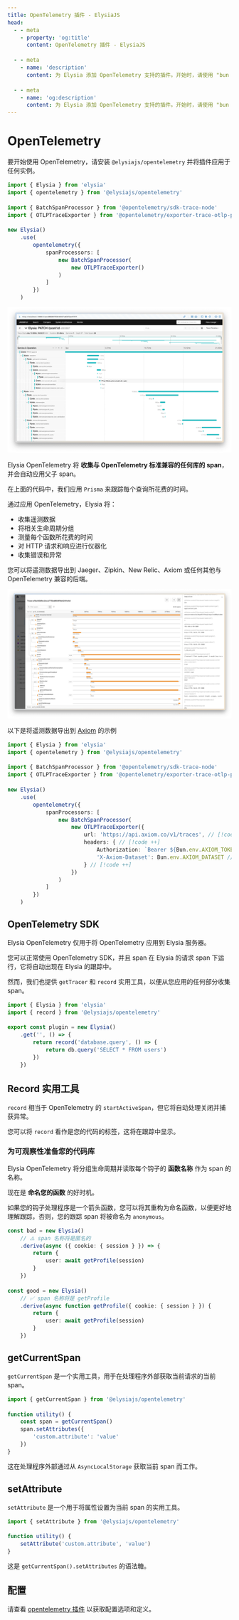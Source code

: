 ```yaml
---
title: OpenTelemetry 插件 - ElysiaJS
head:
  - - meta
    - property: 'og:title'
      content: OpenTelemetry 插件 - ElysiaJS

  - - meta
    - name: 'description'
      content: 为 Elysia 添加 OpenTelemetry 支持的插件。开始时，请使用 "bun add @elysiajs/opentelemetry" 安装插件。

  - - meta
    - name: 'og:description'
      content: 为 Elysia 添加 OpenTelemetry 支持的插件。开始时，请使用 "bun add @elysiajs/opentelemetry" 安装插件。
---
```


# OpenTelemetry

要开始使用 OpenTelemetry，请安装 `@elysiajs/opentelemetry` 并将插件应用于任何实例。

```typescript
import { Elysia } from 'elysia'
import { opentelemetry } from '@elysiajs/opentelemetry'

import { BatchSpanProcessor } from '@opentelemetry/sdk-trace-node'
import { OTLPTraceExporter } from '@opentelemetry/exporter-trace-otlp-proto'

new Elysia()
	.use(
		opentelemetry({
			spanProcessors: [
				new BatchSpanProcessor(
					new OTLPTraceExporter()
				)
			]
		})
	)
```

![jaeger 显示收集到的跟踪信息](/blog/elysia-11/jaeger.webp)

Elysia OpenTelemetry 将 **收集与 OpenTelemetry 标准兼容的任何库的 span**，并会自动应用父子 span。

在上面的代码中，我们应用 `Prisma` 来跟踪每个查询所花费的时间。

通过应用 OpenTelemetry，Elysia 将：
- 收集遥测数据
- 将相关生命周期分组
- 测量每个函数所花费的时间
- 对 HTTP 请求和响应进行仪器化
- 收集错误和异常

您可以将遥测数据导出到 Jaeger、Zipkin、New Relic、Axiom 或任何其他与 OpenTelemetry 兼容的后端。

![axiom 显示收集到的 OpenTelemetry 跟踪信息](/blog/elysia-11/axiom.webp)

以下是将遥测数据导出到 [Axiom](https://axiom.co) 的示例
```typescript
import { Elysia } from 'elysia'
import { opentelemetry } from '@elysiajs/opentelemetry'

import { BatchSpanProcessor } from '@opentelemetry/sdk-trace-node'
import { OTLPTraceExporter } from '@opentelemetry/exporter-trace-otlp-proto'

new Elysia()
	.use(
		opentelemetry({
			spanProcessors: [
				new BatchSpanProcessor(
					new OTLPTraceExporter({
						url: 'https://api.axiom.co/v1/traces', // [!code ++]
						headers: { // [!code ++]
						    Authorization: `Bearer ${Bun.env.AXIOM_TOKEN}`, // [!code ++]
						    'X-Axiom-Dataset': Bun.env.AXIOM_DATASET // [!code ++]
						} // [!code ++]
					})
				)
			]
		})
	)
```

## OpenTelemetry SDK
Elysia OpenTelemetry 仅用于将 OpenTelemetry 应用到 Elysia 服务器。

您可以正常使用 OpenTelemetry SDK，并且 span 在 Elysia 的请求 span 下运行，它将自动出现在 Elysia 的跟踪中。

然而，我们也提供 `getTracer` 和 `record` 实用工具，以便从您应用的任何部分收集 span。

```typescript
import { Elysia } from 'elysia'
import { record } from '@elysiajs/opentelemetry'

export const plugin = new Elysia()
	.get('', () => {
		return record('database.query', () => {
			return db.query('SELECT * FROM users')
		})
	})
```

## Record 实用工具
`record` 相当于 OpenTelemetry 的 `startActiveSpan`，但它将自动处理关闭并捕获异常。

您可以将 `record` 看作是您的代码的标签，这将在跟踪中显示。

### 为可观察性准备您的代码库
Elysia OpenTelemetry 将分组生命周期并读取每个钩子的 **函数名称** 作为 span 的名称。

现在是 **命名您的函数** 的好时机。

如果您的钩子处理程序是一个箭头函数，您可以将其重构为命名函数，以便更好地理解跟踪，否则，您的跟踪 span 将被命名为 `anonymous`。

```typescript
const bad = new Elysia()
	// ⚠️ span 名称将是匿名的
	.derive(async ({ cookie: { session } }) => {
		return {
			user: await getProfile(session)
		}
	})

const good = new Elysia()
	// ✅ span 名称将是 getProfile
	.derive(async function getProfile({ cookie: { session } }) {
		return {
			user: await getProfile(session)
		}
	})
```

## getCurrentSpan
`getCurrentSpan` 是一个实用工具，用于在处理程序外部获取当前请求的当前 span。

```typescript
import { getCurrentSpan } from '@elysiajs/opentelemetry'

function utility() {
	const span = getCurrentSpan()
	span.setAttributes({
		'custom.attribute': 'value'
	})
}
```

这在处理程序外部通过从 `AsyncLocalStorage` 获取当前 span 而工作。

## setAttribute
`setAttribute` 是一个用于将属性设置为当前 span 的实用工具。

```typescript
import { setAttribute } from '@elysiajs/opentelemetry'

function utility() {
	setAttribute('custom.attribute', 'value')
}
```

这是 `getCurrentSpan().setAttributes` 的语法糖。

## 配置
请查看 [opentelemetry 插件](/plugins/opentelemetry) 以获取配置选项和定义。
